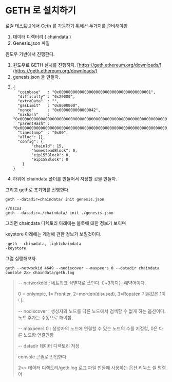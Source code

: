 # GETH 로 설치하기

로컬 테스트넷에서 Geth 를 가동하기 위해선 두가지를 준비해야함

1. 데이터 디렉터리 \( chaindata \)
2. Genesis.json 파일

윈도우 기반에서 진행한다.

1. 윈도우로 GETH 설치를 진행하자. [https://geth.ethereum.org/downloads/](https://geth.ethereum.org/downloads/)
2. genesis.json 을 만들자. 
3. ```
   {
     "coinbase"   : "0x0000000000000000000000000000000000000001",
     "difficulty" : "0x20000",
     "extraData"  : "",
     "gasLimit"   : "0x8000000",
     "nonce"      : "0x0000000000000042",
     "mixhash"    : "0x0000000000000000000000000000000000000000000000000000000000000000",
     "parentHash" : "0x0000000000000000000000000000000000000000000000000000000000000000",
     "timestamp"  : "0x00",
     "alloc": {},
     "config": {
           "chainId": 15,
           "homesteadBlock": 0,
           "eip155Block": 0,
           "eip158Block": 0
       }
   }
   ```
4. 하위에 chaindata 폴더를 만들어서 저장할 곳을 만들자. 

그리고 geth로 초기화를 진행한다. 

```
geth --datadir=chaindata/ init genesis.json

//macos
geth --datadir=./chaindata/ init ./genesis.json
```

그러면 chaindata 디렉토리 아래에는 블록에 대한 정보가 보이며 

keystore 아래에는 계정에 관한 정보가 보일것이다. 

```
-geth - chinadata, lightchaindata
-keystore
```

그럼 실행해보자. 

```
geth --networkid 4649 --nodiscover --maxpeers 0 --datadir chaindata console 2>> chaindata/geth.log
```

> -- networkdid : 네트워크 식별자로 쓰인다. 0~3까지는 예약어이다. 
>
> 0 = onlympic, 1= Frontier, 2=morden\(disused\), 3=Ropsten  기본값은 1이다. 
>
> -- nodiscover : 생성자의 노드를 다른 노드에서 검색할 수 없게 하는 옵션이다. 노드 추가는 수동으로 해야함, 
>
> -- maxpeers 0 : 생성자의 노드에 연결할 수 있는 노드의 수를 지정함, 0은 다른 노드뢍 연결안함
>
> -- datadir 데이터 디렉토리 저정
>
> console 콘솔로 진입한다. 
>
> 2&gt;&gt; 데이터 디렉토리/geth.log 로그 파일 만들때 사용하는 옵션 리눅스 셀 명령어






